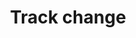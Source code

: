 ---
layout: topic
title: Track change
permalink: /design/topics/resource-change-tracking
data:
  items:
    - references:
        - name: Delta queries
          url: 'https://github.com/Microsoft/api-guidelines/blob/master/Guidelines.md#10-delta-queries'
      _embedded:
        guideline:
          id: microsoft-rest-api-guidelines
          title: Microsoft REST API Guidelines
          type: github
          url: 'https://github.com/Microsoft/api-guidelines/blob/master/Guidelines.md'
          company: Microsoft
          companyLogoUrl: /media/logos/microsoft.png
          companyUrl: 'https://opensource.microsoft.com/'
          date: 2016-07-19T00:00:00.000Z
          reviewDate: 2016-08-31T00:00:00.000Z
          _links:
            self:
              href: /design/guidelines/microsoft-rest-api-guidelines
            guidelineTopics:
              href: /design/guidelines/microsoft-rest-api-guidelines/topics
      _links:
        guideline:
          href: /design/guidelines/microsoft-rest-api-guidelines
  _embedded:
    topic:
      id: resource-change-tracking
      name: Track change
      description: How to track change on resources
      _links:
        self:
          href: /design/topics/resource-change-tracking
        topicGuidelines:
          href: /design/topics/resource-change-tracking/guidelines
  _links:
    self:
      href: /design/topics/resource-change-tracking/guidelines
    topic:
      href: /design/topics/resource-change-tracking
---